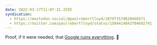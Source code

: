 ```yaml
---
date: 2022-03-17T11:07:31.229Z
syndication:
  - https://mastodon.social/@paulrobertlloyd/107971570820466571
  - https://twitter.com/paulrobertlloyd/status/1504414843704692741
---
```


Proof, if it were needed, that [Google ruins everything](https://www.mclaren.com/racing/team/mclaren-racing-announces-major-multi-year-partnership-google/). 🤢
